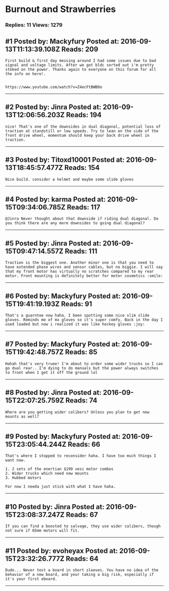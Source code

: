 # Burnout and Strawberries

### Replies: 11 Views: 1279

## \#1 Posted by: Mackyfury Posted at: 2016-09-13T11:13:39.108Z Reads: 209

```
First build & first day messing around I had some issues due to bad signal and voltage limits. After we got bldc sorted out i'm pretty stoked on the power. Thanks again to everyone on this forum for all the info on here!.

 
https://www.youtube.com/watch?v=Z4ecFtBWB0o
```

---
## \#2 Posted by: Jinra Posted at: 2016-09-13T12:06:56.203Z Reads: 194

```
nice! That's one of the downsides in dual diagonal, potential loss of traction at standstill or low speeds. Try to lean on the side of the front drive wheel, momentum should keep your back drive wheel in traction.
```

---
## \#3 Posted by: Titoxd10001 Posted at: 2016-09-13T18:45:57.477Z Reads: 154

```
Nice build. consider a helmet and maybe some slide gloves
```

---
## \#4 Posted by: karma Posted at: 2016-09-15T09:34:06.785Z Reads: 117

```
@Jinra Never thought about that downside if riding dual diagonal. Do you think there are any more downsides to going dual diagonal?
```

---
## \#5 Posted by: Jinra Posted at: 2016-09-15T09:47:14.557Z Reads: 111

```
Traction is the biggest one. Another minor one is that you need to have extended phase wires and sensor cables, but no biggie. I will say that my front motor has virtually no scratches compared to my rear motor. Front mounting is definitely better for motor cosmetics :smile:
```

---
## \#6 Posted by: Mackyfury Posted at: 2016-09-15T19:41:19.193Z Reads: 91

```
That's a guarntee now haha. I been spotting some nice slim slide gloves. Reminds me of mx gloves so it's super comfy. Back in the day I used loaded but now i realized it was like hockey gloves :joy:
```

---
## \#7 Posted by: Mackyfury Posted at: 2016-09-15T19:42:48.757Z Reads: 85

```
Hahah that's very truee! I'm about to order some wider trucks so I can go dual rear.. I'm dying to do manuals but the power always switches to front when I get it off the ground lol
```

---
## \#8 Posted by: Jinra Posted at: 2016-09-15T22:07:25.759Z Reads: 74

```
Where are you getting wider calibers? Unless you plan to get new mounts as well?
```

---
## \#9 Posted by: Mackyfury Posted at: 2016-09-15T23:05:44.244Z Reads: 66

```
That's where I stopped to reconsider haha. I have too much things I want now.

1. 2 sets of the enertian $199 vesc motor combos
2. Wider trucks which need new mounts
3. Hubbed motors

For now I needa just stick with what I have haha.
```

---
## \#10 Posted by: Jinra Posted at: 2016-09-15T23:08:37.247Z Reads: 67

```
If you can find a boosted to salvage, they use wider calibers, though not sure if 65mm motors will fit.
```

---
## \#11 Posted by: evoheyax Posted at: 2016-09-15T23:32:26.777Z Reads: 64

```
Dude... Never test a board in short sleeves. You have no idea of the behavior of a new board, and your taking a big risk, especially if it's your first eboard.
```

---
